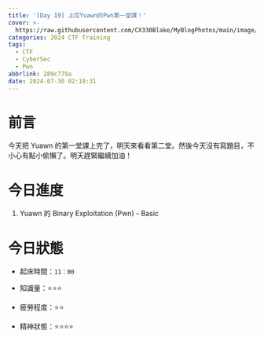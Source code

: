 ```yaml
---
title: '[Day 19] 上完Yuawn的Pwn第一堂課！'
cover: >-
  https://raw.githubusercontent.com/CX330Blake/MyBlogPhotos/main/image/hackerTraining.jpg
categories: 2024 CTF Training
tags:
  - CTF
  - CyberSec
  - Pwn
abbrlink: 289c779a
date: 2024-07-30 02:19:31
---
```


# 前言

今天把 Yuawn 的第一堂課上完了，明天來看看第二堂。然後今天沒有寫題目，不小心有點小偷懶了。明天趕緊繼續加油！

# 今日進度

1. Yuawn 的 Binary Exploitation (Pwn) - Basic

# 今日狀態

-   起床時間：`11：00`

-   知識量：⭐⭐⭐

-   疲勞程度：⭐⭐

-   精神狀態：⭐⭐⭐⭐
